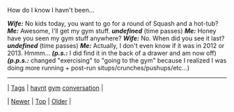 <!--
title: How do I know I havn&apos;t been going to the gym
date: 2020-06-28T15:27:00.231Z
tags: havnt, gym, conversation
-->


How do I know I havn't been...

***Wife:*** No kids today, you want to go for a round of Squash and a hot-tub? ***Me:*** Awesome, I'll get my gym stuff. ***undefined*** (time passes) ***Me:*** Honey have you seen my gym stuff anywhere? ***Wife:*** No. When did you see it last? ***undefined*** (time passes) ***Me:*** Actually, I don't even know if it was in 2012 or 2013. Hmmm... ***(p.s.:*** I did find it in the back of a drawer and am now off) ***(p.p.s.:*** changed "exercising" to "going to the gym" because I realized I was doing more running + post-run situps/crunches/pushups/etc...)

<!--BOTTOM-POST-NAVIGATION-->
---

| [Tags](tags.md) | [havnt](tag-havnt.md) [gym](tag-gym.md) [conversation](tag-conversation.md) |

| [Newer](72307158853.md) | [Top](index.md) | [Older](72310943938.md) |
